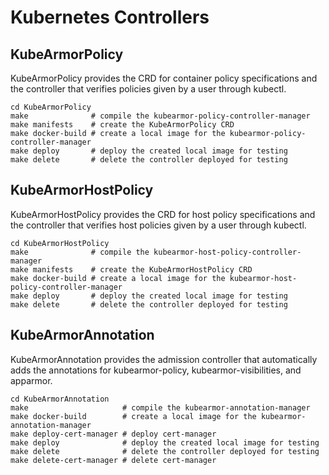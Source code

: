 # Kubernetes Controllers

## KubeArmorPolicy

KubeArmorPolicy provides the CRD for container policy specifications and the controller that verifies policies given by a user through kubectl.

```
cd KubeArmorPolicy
make              # compile the kubearmor-policy-controller-manager
make manifests    # create the KubeArmorPolicy CRD
make docker-build # create a local image for the kubearmor-policy-controller-manager
make deploy       # deploy the created local image for testing
make delete       # delete the controller deployed for testing
```

## KubeArmorHostPolicy

KubeArmorHostPolicy provides the CRD for host policy specifications and the controller that verifies host policies given by a user through kubectl.

```
cd KubeArmorHostPolicy
make              # compile the kubearmor-host-policy-controller-manager
make manifests    # create the KubeArmorHostPolicy CRD
make docker-build # create a local image for the kubearmor-host-policy-controller-manager
make deploy       # deploy the created local image for testing
make delete       # delete the controller deployed for testing
```

## KubeArmorAnnotation

KubeArmorAnnotation provides the admission controller that automatically adds the annotations for kubearmor-policy, kubearmor-visibilities, and apparmor.

```
cd KubeArmorAnnotation
make                     # compile the kubearmor-annotation-manager
make docker-build        # create a local image for the kubearmor-annotation-manager
make deploy-cert-manager # deploy cert-manager
make deploy              # deploy the created local image for testing
make delete              # delete the controller deployed for testing
make delete-cert-manager # delete cert-manager
```
